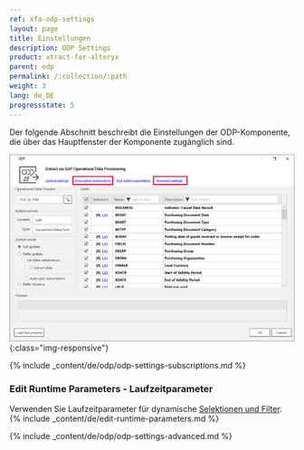```yaml
---
ref: xfa-odp-settings
layout: page
title: Einstellungen
description: ODP Settings
product: xtract-for-alteryx
parent: odp
permalink: /:collection/:path
weight: 3
lang: de_DE
progressstate: 5
---
```


Der folgende Abschnitt beschreibt die Einstellungen der ODP-Komponente, die über das Hauptfenster der Komponente zugänglich sind.

![ODP Component](/img/content/odp/odp-settings.png){:class="img-responsive"}

{% include _content/de/odp/odp-settings-subscriptions.md %}

### Edit Runtime Parameters - Laufzeitparameter
Verwenden Sie Laufzeitparameter für dynamische [Selektionen und Filter](./odp-define#selektion-und-filter).
{% include _content/de/edit-runtime-parameters.md %}

{% include _content/de/odp/odp-settings-advanced.md %}
